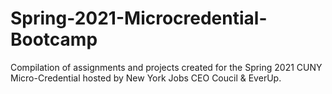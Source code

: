 # Spring-2021-Microcredential-Bootcamp
Compilation of assignments and projects created for the Spring 2021 CUNY Micro-Credential hosted by New York Jobs CEO Coucil & EverUp.
